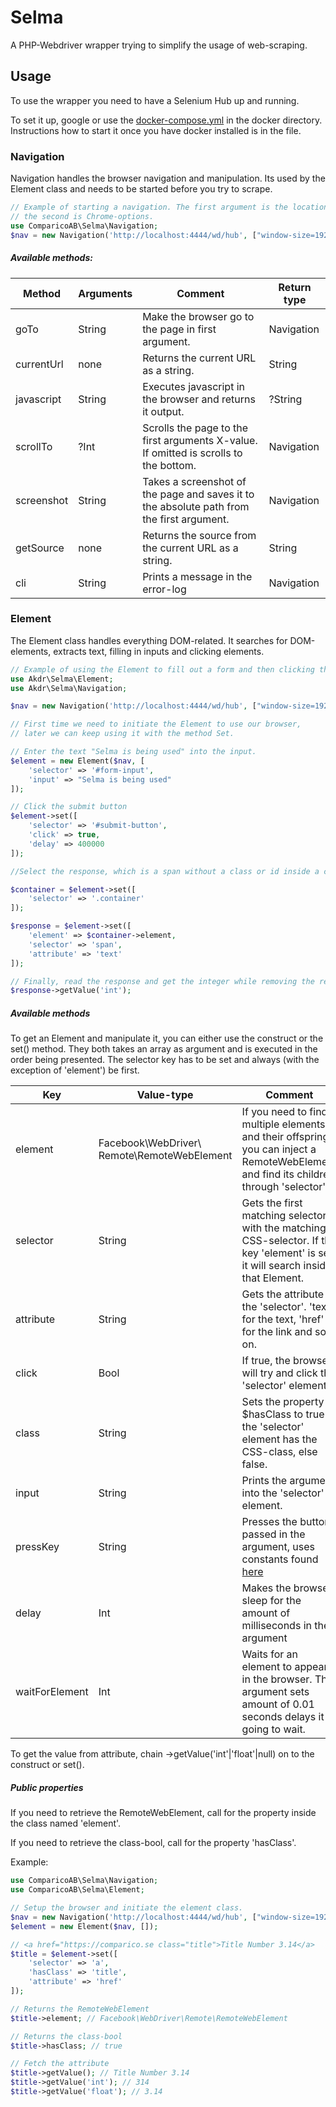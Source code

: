 # Selma
A PHP-Webdriver wrapper trying to simplify the usage of web-scraping. 

## Usage

To use the wrapper you need to have a Selenium Hub up and running. 

To set it up, google or use the [docker-compose.yml](docker/docker-compose.yml) in the docker directory.
Instructions how to start it once you have docker installed is in the file.

### Navigation

Navigation handles the browser navigation and manipulation. Its used by the Element class and needs to be started before you try to scrape.

```php
// Example of starting a navigation. The first argument is the location of Selenium Hub and 
// the second is Chrome-options.
use ComparicoAB\Selma\Navigation;
$nav = new Navigation('http://localhost:4444/wd/hub', ["window-size=1920,4000", "--headless", "--disable-gpu", "--no-sandbox"]);
````

##### Available methods:

| Method | Arguments | Comment | Return type |
| ---- | ---- | ------ | ----- |
| goTo | String | Make the browser go to the page in first argument. | Navigation |
| currentUrl | none | Returns the current URL as a string. | String |
| javascript | String | Executes javascript in the browser and returns it output. | ?String |
| scrollTo | ?Int | Scrolls the page to the first arguments X-value. If omitted is scrolls to the bottom. | Navigation |
| screenshot | String | Takes a screenshot of the page and saves it to the absolute path from the first argument. | Navigation |
| getSource | none | Returns the source from the current URL as a string. | String |
| cli | String | Prints a message in the error-log | Navigation |

### Element

The Element class handles everything DOM-related. It searches for DOM-elements, extracts text, filling in inputs and clicking elements.

```php
// Example of using the Element to fill out a form and then clicking the submit button.
use Akdr\Selma\Element;
use Akdr\Selma\Navigation;

$nav = new Navigation('http://localhost:4444/wd/hub', ["window-size=1920,4000", "--headless", "--disable-gpu", "--no-sandbox"]);

// First time we need to initiate the Element to use our browser, 
// later we can keep using it with the method Set.

// Enter the text "Selma is being used" into the input.
$element = new Element($nav, [
    'selector' => '#form-input',
    'input' => "Selma is being used"
]);

// Click the submit button
$element->set([
    'selector' => '#submit-button',
    'click' => true,
    'delay' => 400000
]);

//Select the response, which is a span without a class or id inside a container.

$container = $element->set([
    'selector' => '.container'
]);

$response = $element->set([
    'element' => $container->element,
    'selector' => 'span',
    'attribute' => 'text'
]);

// Finally, read the response and get the integer while removing the rest of the text.
$response->getValue('int');
```


##### Available methods
To get an Element and manipulate it, you can either use the construct or the set() method. They both takes an array as argument and is executed in the order being presented. The selector key has to be set and always (with the exception of 'element') be first.

| Key | Value-type | Comment |
| ---- | ---- | ------ |
| element | Facebook\WebDriver\ Remote\RemoteWebElement | If you need to find a multiple elements and their offspring, you can inject a RemoteWebElement and find its children through 'selector' |
| selector | String | Gets the first matching selector with the matching CSS-selector. If the key 'element' is set, it will search inside that Element. |
| attribute | String | Gets the attribute of the 'selector'. 'text' for the text, 'href' for the link and so on. |
| click | Bool | If true, the browser will try and click the 'selector' element. |
| class | String | Sets the property $hasClass to true if the 'selector' element has the CSS-class, else false. |
| input | String | Prints the argument into the 'selector' element. |
| pressKey | String | Presses the button passed in the argument, uses constants found [here](http://apigen.juzna.cz/doc/facebook/php-webdriver/class-WebDriverKeys.html) |
| delay | Int | Makes the browser sleep for the amount of milliseconds in the argument |
| waitForElement | Int | Waits for an element to appear in the browser. The argument sets amount of 0.01 seconds delays it is going to wait. |

To get the value from attribute, chain ->getValue('int'|'float'|null) on to the construct or set().

##### Public properties

If you need to retrieve the RemoteWebElement, call for the property inside the class named 'element'.

If you need to retrieve the class-bool, call for the property 'hasClass'.

Example:
```php
use ComparicoAB\Selma\Navigation;
use ComparicoAB\Selma\Element;

// Setup the browser and initiate the element class.
$nav = new Navigation('http://localhost:4444/wd/hub', ["window-size=1920,4000", "--headless", "--disable-gpu", "--no-sandbox"]);
$element = new Element($nav, []);

// <a href="https://comparico.se class="title">Title Number 3.14</a>
$title = $element->set([
    'selector' => 'a',
    'hasClass' => 'title',
    'attribute' => 'href'
]);

// Returns the RemoteWebElement
$title->element; // Facebook\WebDriver\Remote\RemoteWebElement

// Returns the class-bool
$title->hasClass; // true

// Fetch the attribute
$title->getValue(); // Title Number 3.14
$title->getValue('int'); // 314
$title->getValue('float'); // 3.14
```